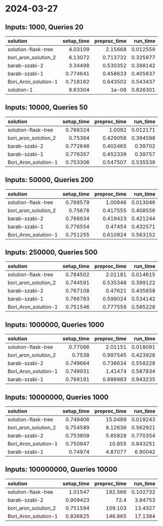 # 2024-03-27

## Inputs: 1000, Queries 20

| solution             |   setup_time |   preproc_time |   run_time |
|:---------------------|-------------:|---------------:|-----------:|
| solution-flask-tree  |     4.03109  |       2.15668  |   0.012559 |
| bori_aron_solution_2 |     6.13072  |       0.713732 |   0.325977 |
| barab-szabi-2        |     3.34498  |       0.530352 |   0.388142 |
| barab-szabi-1        |     0.774641 |       0.458633 |   0.405637 |
| Bori_Aron_solution-1 |     0.718162 |       0.643502 |   0.543437 |
| solution-1           |     8.63304  |       1e-06    |   0.826301 |

## Inputs: 10000, Queries 50

| solution             |   setup_time |   preproc_time |   run_time |
|:---------------------|-------------:|---------------:|-----------:|
| solution-flask-tree  |     0.766324 |       1.0092   |   0.012171 |
| bori_aron_solution_2 |     0.75364  |       0.429056 |   0.394598 |
| barab-szabi-2        |     0.772648 |       0.402465 |   0.39702  |
| barab-szabi-1        |     0.776357 |       0.452339 |   0.39757  |
| Bori_Aron_solution-1 |     0.753306 |       0.547507 |   0.535539 |

## Inputs: 50000, Queries 200

| solution             |   setup_time |   preproc_time |   run_time |
|:---------------------|-------------:|---------------:|-----------:|
| solution-flask-tree  |     0.768579 |       1.00846  |   0.013046 |
| bori_aron_solution_2 |     0.75678  |       0.417555 |   0.408556 |
| barab-szabi-2        |     0.766634 |       0.419423 |   0.421244 |
| barab-szabi-1        |     0.776554 |       0.47454  |   0.432571 |
| Bori_Aron_solution-1 |     0.751255 |       0.610924 |   0.563152 |

## Inputs: 250000, Queries 500

| solution             |   setup_time |   preproc_time |   run_time |
|:---------------------|-------------:|---------------:|-----------:|
| solution-flask-tree  |     0.784502 |       2.01181  |   0.014615 |
| bori_aron_solution_2 |     0.744591 |       0.535348 |   0.399122 |
| barab-szabi-2        |     0.767108 |       0.47621  |   0.435658 |
| barab-szabi-1        |     0.766783 |       0.599024 |   0.534142 |
| Bori_Aron_solution-1 |     0.751546 |       0.777558 |   0.585228 |

## Inputs: 1000000, Queries 1000

| solution             |   setup_time |   preproc_time |   run_time |
|:---------------------|-------------:|---------------:|-----------:|
| solution-flask-tree  |     0.77066  |       2.01151  |   0.018091 |
| bori_aron_solution_2 |     0.7538   |       0.997545 |   0.423926 |
| barab-szabi-2        |     0.749664 |       0.736634 |   0.558228 |
| Bori_Aron_solution-1 |     0.749931 |       1.41474  |   0.587834 |
| barab-szabi-1        |     0.768191 |       0.888983 |   0.943235 |

## Inputs: 10000000, Queries 1000

| solution             |   setup_time |   preproc_time |   run_time |
|:---------------------|-------------:|---------------:|-----------:|
| solution-flask-tree  |     0.749406 |       15.0489  |   0.019243 |
| bori_aron_solution_2 |     0.754589 |        8.12636 |   0.562921 |
| barab-szabi-2        |     0.753809 |        5.65828 |   0.770354 |
| Bori_Aron_solution-1 |     0.750947 |       10.855   |   0.843251 |
| barab-szabi-1        |     0.74974  |        4.87077 |   6.90042  |

## Inputs: 100000000, Queries 10000

| solution             |   setup_time |   preproc_time |   run_time |
|:---------------------|-------------:|---------------:|-----------:|
| solution-flask-tree  |     1.01547  |        192.566 |   0.102732 |
| barab-szabi-2        |     0.909423 |         72.4   |   3.84753  |
| bori_aron_solution_2 |     0.751594 |        109.103 |  13.4327   |
| Bori_Aron_solution-1 |     0.836825 |        146.865 |  17.1384   |